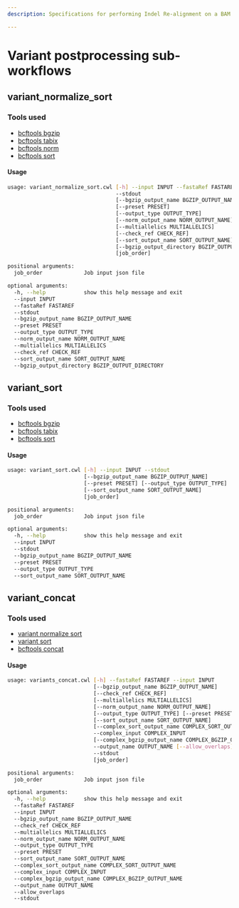 ```yaml
---
description: Specifications for performing Indel Re-alignment on a BAM file.

---
```


# Variant postprocessing sub-workflows

## variant_normalize_sort

### Tools used

- [bcftools bgzip](https://msk-access.gitbook.io/command-line-tools-cwl/bcftools_1.15.1/)
- [bcftools tabix](https://msk-access.gitbook.io/command-line-tools-cwl/bcftools_1.15.1/)
- [bcftools norm](https://msk-access.gitbook.io/command-line-tools-cwl/bcftools_1.15.1/)
- [bcftools sort](https://msk-access.gitbook.io/command-line-tools-cwl/bcftools_1.15.1/)

#### Usage

```bash
usage: variant_normalize_sort.cwl [-h] --input INPUT --fastaRef FASTAREF
                                  --stdout
                                  [--bgzip_output_name BGZIP_OUTPUT_NAME]
                                  [--preset PRESET]
                                  [--output_type OUTPUT_TYPE]
                                  [--norm_output_name NORM_OUTPUT_NAME]
                                  [--multiallelics MULTIALLELICS]
                                  [--check_ref CHECK_REF]
                                  [--sort_output_name SORT_OUTPUT_NAME]
                                  [--bgzip_output_directory BGZIP_OUTPUT_DIRECTORY]
                                  [job_order]

positional arguments:
  job_order             Job input json file

optional arguments:
  -h, --help            show this help message and exit
  --input INPUT
  --fastaRef FASTAREF
  --stdout
  --bgzip_output_name BGZIP_OUTPUT_NAME
  --preset PRESET
  --output_type OUTPUT_TYPE
  --norm_output_name NORM_OUTPUT_NAME
  --multiallelics MULTIALLELICS
  --check_ref CHECK_REF
  --sort_output_name SORT_OUTPUT_NAME
  --bgzip_output_directory BGZIP_OUTPUT_DIRECTORY

```

## variant_sort

### Tools used

- [bcftools bgzip](https://msk-access.gitbook.io/command-line-tools-cwl/bcftools_1.15.1/)
- [bcftools tabix](https://msk-access.gitbook.io/command-line-tools-cwl/bcftools_1.15.1/)
- [bcftools sort](https://msk-access.gitbook.io/command-line-tools-cwl/bcftools_1.15.1/)

#### Usage

```bash
usage: variant_sort.cwl [-h] --input INPUT --stdout
                        [--bgzip_output_name BGZIP_OUTPUT_NAME]
                        [--preset PRESET] [--output_type OUTPUT_TYPE]
                        [--sort_output_name SORT_OUTPUT_NAME]
                        [job_order]

positional arguments:
  job_order             Job input json file

optional arguments:
  -h, --help            show this help message and exit
  --input INPUT
  --stdout
  --bgzip_output_name BGZIP_OUTPUT_NAME
  --preset PRESET
  --output_type OUTPUT_TYPE
  --sort_output_name SORT_OUTPUT_NAME
```

## variant_concat

### Tools used

- [variant normalize sort](../variant_postprocessing/README.md)
- [variant sort](../variant_postprocessing/README.md)
- [bcftools concat](https://msk-access.gitbook.io/command-line-tools-cwl/bcftools_1.15.1/)

#### Usage

```bash
usage: variants_concat.cwl [-h] --fastaRef FASTAREF --input INPUT
                           [--bgzip_output_name BGZIP_OUTPUT_NAME]
                           [--check_ref CHECK_REF]
                           [--multiallelics MULTIALLELICS]
                           [--norm_output_name NORM_OUTPUT_NAME]
                           [--output_type OUTPUT_TYPE] [--preset PRESET]
                           [--sort_output_name SORT_OUTPUT_NAME]
                           [--complex_sort_output_name COMPLEX_SORT_OUTPUT_NAME]
                           --complex_input COMPLEX_INPUT
                           [--complex_bgzip_output_name COMPLEX_BGZIP_OUTPUT_NAME]
                           --output_name OUTPUT_NAME [--allow_overlaps]
                           --stdout
                           [job_order]

positional arguments:
  job_order             Job input json file

optional arguments:
  -h, --help            show this help message and exit
  --fastaRef FASTAREF
  --input INPUT
  --bgzip_output_name BGZIP_OUTPUT_NAME
  --check_ref CHECK_REF
  --multiallelics MULTIALLELICS
  --norm_output_name NORM_OUTPUT_NAME
  --output_type OUTPUT_TYPE
  --preset PRESET
  --sort_output_name SORT_OUTPUT_NAME
  --complex_sort_output_name COMPLEX_SORT_OUTPUT_NAME
  --complex_input COMPLEX_INPUT
  --complex_bgzip_output_name COMPLEX_BGZIP_OUTPUT_NAME
  --output_name OUTPUT_NAME
  --allow_overlaps
  --stdout
```

